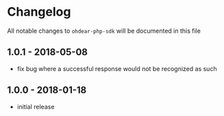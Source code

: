 # Changelog

All notable changes to `ohdear-php-sdk` will be documented in this file

## 1.0.1 - 2018-05-08

- fix bug where a successful response would not be recognized as such

## 1.0.0 - 2018-01-18

- initial release
